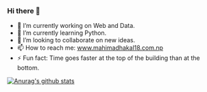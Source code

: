 ### Hi there 👋


- 🔭 I’m currently working on Web and Data.
- 🌱 I’m currently learning Python.
- 👯 I’m looking to collaborate on new ideas.
- 📫 How to reach me: www.mahimadhakal18.com.np
- ⚡ Fun fact: Time goes faster at the top of the building than at the bottom.

[![Anurag's github stats](https://github-readme-stats.vercel.app/api?username=dhakalmahima188)](https://github.com/dhakalmahima188/github-readme-stats)

